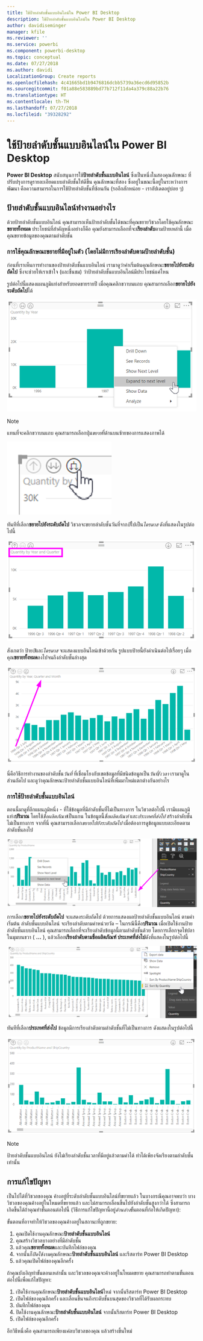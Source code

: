 ```yaml
---
title: ใช้ป้ายลำดับชั้นแบบอินไลน์ใน Power BI Desktop
description: ใช้ป้ายลำดับชั้นแบบอินไลน์ใน Power BI Desktop
author: davidiseminger
manager: kfile
ms.reviewer: ''
ms.service: powerbi
ms.component: powerbi-desktop
ms.topic: conceptual
ms.date: 07/27/2018
ms.author: davidi
LocalizationGroup: Create reports
ms.openlocfilehash: 4c41665bd1b9476816dcbb5739a36ecd6d95852b
ms.sourcegitcommit: f01a88e583889bd77b712f11da4a379c88a22b76
ms.translationtype: HT
ms.contentlocale: th-TH
ms.lasthandoff: 07/27/2018
ms.locfileid: "39328292"
---
```

# <a name="use-inline-hierarchy-labels-in-power-bi-desktop"></a>ใช้ป้ายลำดับชั้นแบบอินไลน์ใน Power BI Desktop
**Power BI Desktop** สนับสนุนการใช้**ป้ายลำดับชั้นแบบอินไลน์** ซึ่งเป็นหนึ่งในสองคุณลักษณะ ที่ปรับปรุงการดูรายละเอียดแบบลำดับชั้นให้ดีขึ้น คุณลักษณะที่สอง ซึ่งอยู่ในขณะนี้อยู่ในระหว่างการพัฒนา คือความสามารถในการใช้ป้ายลำดับชั้นที่ซ้อนกัน (รออีกสักหน่อย - เราอัปเดตอยู่บ่อย ๆ)   

## <a name="how-inline-hierarchy-labels-work"></a>ป้ายลำดับชั้นแบบอินไลน์ทำงานอย่างไร
ด้วยป้ายลำดับชั้นแบบอินไลน์ คุณสามารถเห็นป้ายลำดับชั้นได้ขณะที่คุณขยายวิชวลโดยใช้คุณลักษณะ**ขยายทั้งหมด** ประโยชน์ที่สำคัญหนึ่งอย่างก็คือ คุณยังสามารถเลือกที่จะ**เรียงลำดับ**ตามป้ายเหล่านี้ เมื่อคุณขยายข้อมูลของคุณตามลำดับชั้น

### <a name="using-the-built-in-expand-feature-without-sorting-by-hierarchy-labels"></a>การใช้คุณลักษณะขยายที่มีอยู่ในตัว (โดยไม่มีการเรียงลำดับตามป้ายลำดับชั้น)
ก่อนที่เราเห็นการทำงานของป้ายลำดับชั้นแบบอินไลน์ เรามาดูว่าค่าเริ่มต้นคุณลักษณะ**ขยายไปยังระดับถัดไป** ซึ่งจะช่วยให้เราเข้าใจ (และชื่นชม) ว่าป้ายลำดับชั้นแบบอินไลน์มีประโยชน์แค่ไหน

รูปต่อไปนี้แสดงแผนภูมิแท่งสำหรับยอดขายรายปี เมื่อคุณคลิกขวาบนแถบ คุณสามารถเลือก**ขยายไปยังระดับถัดไป**ได้

![ขยายเมนูบริบท](media/desktop-inline-hierarchy-labels/desktop-inline-hierarchy-labels-menu.png)

> [!NOTE]
> แทนที่จะคลิกขวาบนแถบ คุณสามารถเลือกปุ่ม*ขยาย*ที่ด้านบนซ้ายของการแสดงภาพได้

  ![ปุ่มขยาย](media/desktop-inline-hierarchy-labels/desktop-inline-hierarchy-labels-expand-button-finger.png)


ทันทีที่เลือก**ขยายไปยังระดับถัดไป** วิชวลจะขยายลำดับชั้นวันที่จาก*ปี*ไปเป็น*ไตรมาส* ดังที่แสดงในรูปต่อไปนี้

![วิชวลขยายเป็นปีและไตรมาส](media/desktop-inline-hierarchy-labels/desktop-inline-hierarchy-labels-qty-year-quarter.png)

สังเกตว่า ป้าย*ปี*และ*ไตรมาส* จะแสดงแบบอินไลน์เข้าด้วยกัน รูปแบบป้ายนี้ยังดำเนินต่อไปเรื่อยๆ เมื่อคุณ**ขยายทั้งหมด**ลงไปจนถึงลำดับชั้นล่างสุด

![วิชวลขยายเป็นปี ไตรมาสและเดือน](media/desktop-inline-hierarchy-labels/desktop-inline-hierarchy-labels-qty-year-quarter-month.png)

นี่คือวิธีการทำงานของลำดับชั้น*วันที่* ที่เชื่อมโยงกับเขตข้อมูลที่มีชนิดข้อมูลเป็น*วันที่/เวลา* เรามาดูในส่วนถัดไป และดูว่าคุณลักษณะป้ายลำดับชั้นแบบอินไลน์ที่เพิ่มมาใหม่แตกต่างกันอย่างไร

### <a name="using-inline-hierarchy-labels"></a>การใช้ป้ายลำดับชั้นแบบอินไลน์
ตอนนี้มาดูที่อีกแผนภูมิหนึ่ง - ที่ใช้ข้อมูลที่มีลำดับชั้นที่ไม่เป็นทางการ ในวิชวลต่อไปนี้ เรามีแผนภูมิแท่ง**ปริมาณ** โดยใช้*ชื่อผลิตภัณฑ์*เป็นแกน ในข้อมูลนี้*ชื่อผลิตภัณฑ์* และ*ประเทศที่ส่งไป* สร้างลำดับชั้นไม่เป็นทางการ จากที่นี่ คุณสามารถเลือก*ขยายไปยังระดับถัดไป* เมื่อต้องการดูข้อมูลแบบละเอียดตามลำดับชั้นลงไป

![แผนภูมิที่มีลำดับชั้นที่ไม่เป็นทางการ](media/desktop-inline-hierarchy-labels/desktop-inline-hierarchy-labels-informal-top-expand.png)

การเลือก**ขยายไปยังระดับถัดไป** จะแสดงระดับถัดไป ด้วยการแสดงผลป้ายลำดับชั้นแบบอินไลน์ ตามค่าเริ่มต้น ลำดับชั้นแบบอินไลน์ จะเรียงลำดับตามค่าหน่วยวัด – ในกรณีนี้คือ**ปริมาณ** เมื่อเปิดใช้งานป้ายลำดับชั้นแบบอินไลน์ คุณสามารถเลือกที่จะเรียงลำดับข้อมูลนี้ตามลำดับชั้นด้วย โดยการเลือกจุดไข่ปลาในมุมบนขวา ( **...** ), แล้วเลือก**เรียงลำดับตามชื่อผลิตภัณฑ์ ประเทศที่ส่งไป**ดังที่แสดงในรูปต่อไปนี้

![แผนภูมิที่มีลำดับชั้นไม่เป็นทางการเรียงลำดับตามค่าเริ่มต้น](media/desktop-inline-hierarchy-labels/desktop-inline-hierarchy-labels-informal-sort-quantity.png)

ทันทีที่เลือก**ประเทศที่ส่งไป** ข้อมูลมีการเรียงลำดับตามลำดับชั้นที่ไม่เป็นทางการ ดังแสดงในรูปต่อไปนี้

![แผนภูมิที่มีลำดับชั้นไม่เป็นทางการเรียงลำดับตามลำดับชั้นไม่เป็นทางการ](media/desktop-inline-hierarchy-labels/desktop-inline-hierarchy-labels-informal-sorted.png)

> [!NOTE]
> ป้ายลำดับชั้นแบบอินไลน์ ยังไม่เรียงลำดับชั้นเวลาที่มีอยู่แล้วตามค่าได้ ทำได้เพียงจัดเรียงตามลำดับชั้นเท่านั้น
> 
> 

## <a name="troubleshooting"></a>การแก้ไขปัญหา
เป็นไปได้ที่วิชวลของคุณ ค้างอยู่ที่ระดับลำดับชั้นแบบอินไลน์ที่ขยายแล้ว ในบางกรณีคุณอาจพบว่า บางวิชวลของคุณค้างอยู่ในโหมดที่ขยายแล้ว และไม่สามารถเลื่อนขึ้นไปยังลำดับชั้นสูงกว่าได้ ซึ่งสามารถเกิดขึ้นได้ถ้าคุณทำขั้นตอนต่อไปนี้ (วิธีการแก้ไขปัญหานี้อยู่*ด้านล่าง*ขั้นตอนที่ก่อให้เกิดปัญหา):

ขั้นตอนที่อาจทำให้วิชวลของคุณค้างอยู่ในสถานะที่ถูกขยาย:

1. คุณเปิดใช้งานคุณลักษณะ**ป้ายลำดับชั้นแบบอินไลน์**
2. คุณสร้างวิชวลบางอย่างที่มีลำดับชั้น
3. แล้วคุณ**ขยายทั้งหมด**และบันทึกไฟล์ของคุณ
4. จากนั้นก็*ปิดใช้งาน*คุณลักษณะ**ป้ายลำดับชั้นแบบอินไลน์** และรีสตาร์ท Power BI Desktop
5. แล้วคุณเปิดไฟล์ของคุณอีกครั้ง

ถ้าคุณบังเอิญทำขั้นตอนเหล่านั้น และวิชวลของคุณจะค้างอยู่ในโหมดขยาย คุณสามารถทำตามขั้นตอนต่อไปนี้เพื่อแก้ไขปัญหา:

1. เปิดใช้งานคุณลักษณะ**ป้ายลำดับชั้นแบบอินไลน์**ใหม่ จากนั้นรีสตาร์ท Power BI Desktop
2. เปิดไฟล์ของคุณอีกครั้ง และเลื่อนขึ้นจนถึงระดับชั้นบนสุดของวิชวลที่ได้รับผลกระทบ
3. บันทึกไฟล์ของคุณ
4. ปิดใช้งานคุณลักษณะ**ป้ายลำดับชั้นแบบอินไลน์** จากนั้นรีสตาร์ท Power BI Desktop
5. เปิดไฟล์ของคุณอีกครั้ง

อีกวิธีหนึ่งคือ คุณสามารถเพียงแค่ลบวิชวลของคุณ แล้วสร้างขึ้นใหม่

